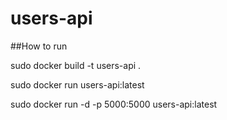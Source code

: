 # users-api

##How to run

sudo docker build -t users-api .

sudo docker run users-api:latest

sudo docker run -d -p 5000:5000 users-api:latest
